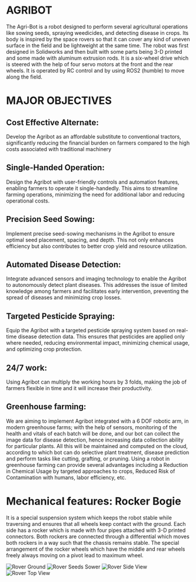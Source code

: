 # AGRIBOT
The Agri-Bot is a robot designed to perform several agricultural operations like sowing seeds, spraying weedicides, and detecting disease in crops. Its body is inspired by the space rovers so that it can cover any kind of uneven surface in the field and be lightweight at the same time. The robot was first designed in Solidworks and then built with some parts being 3-D printed and some made with aluminum extrusion rods. It is a six-wheel drive which is steered with the help of four servo motors at the front and the rear wheels. It is operated by RC control and by using ROS2 (humble) to move along the field.

# MAJOR OBJECTIVES

## Cost Effective Alternate: 
Develop the Agribot as an affordable substitute to conventional tractors, significantly reducing the financial burden on farmers compared to the high costs associated with traditional machinery
## Single-Handed Operation: 
Design the Agribot with user-friendly controls and automation features, enabling farmers to operate it single-handedly. This aims to streamline farming operations, minimizing the need for additional labor and reducing operational costs. 
## Precision Seed Sowing: 
Implement precise seed-sowing mechanisms in the Agribot to ensure optimal seed placement, spacing, and depth. This not only enhances efficiency but also contributes to better crop yield and resource utilization. 
## Automated Disease Detection: 
Integrate advanced sensors and imaging technology to enable the Agribot to autonomously detect plant diseases. This addresses the issue of limited knowledge among farmers and facilitates early intervention, preventing the spread of diseases and minimizing crop losses.
## Targeted Pesticide Spraying: 
Equip the Agribot with a targeted pesticide spraying system based on real-time disease detection data. This ensures that pesticides are applied only where needed, reducing environmental impact, minimizing chemical usage, and optimizing crop protection.
## 24/7 work: 
Using Agribot can multiply the working hours by 3 folds, making the job of farmers flexible in time and it will increase their productivity.   
## Greenhouse farming:  
We are aiming to implement Agribot integrated with a 6 DOF robotic arm, in modern greenhouse farms; with the help of sensors, monitoring of the health and vitals of each batch will be done, and our bot can collect the image data for disease detection, hence increasing data collection ability for particular plants. All this will be maintained and computed on the cloud, according to which bot can do selective plant treatment, disease prediction and perform tasks like cutting, grafting, or pruning. Using a robot in greenhouse farming can provide several advantages including a Reduction in Chemical Usage by targeted approaches to crops, Reduced Risk of Contamination with humans, labor efficiency, etc.

# Mechanical features: Rocker Bogie
It is a special suspension system which keeps the robot stable while traversing and ensures that all wheels keep contact with the ground. Each side has a rocker which is made with four pipes attached with 3-D printed connectors. Both rockers are connected through a differential which moves both rockers in a way such that the chassis remains stable. The special arrangement of the rocker wheels which have the middle and rear wheels freely always moving on a pivot lead to maximum wheel. 

![Rover Ground](image/rover_ground.png)
![Rover Seeds Sower](image/rover_seeds.png)
![Rover Side View](image/rover_side_view.png)
![Rover Top View](image/rover_top.png)
